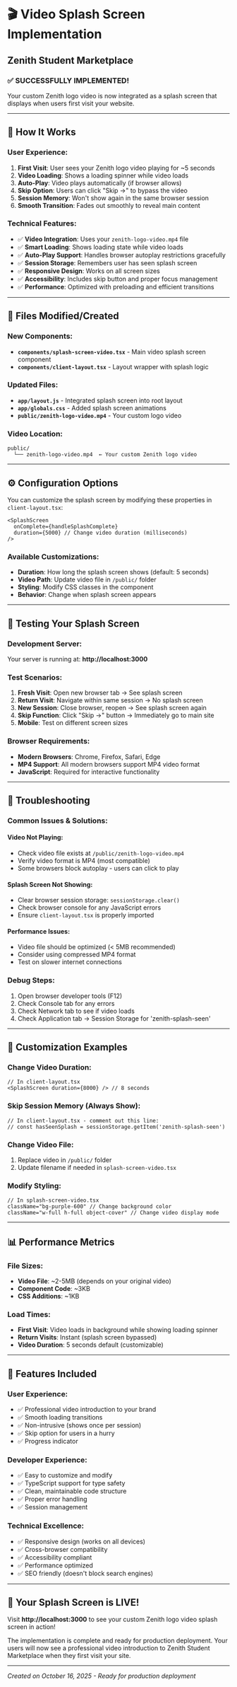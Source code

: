 # 🎬 Video Splash Screen Implementation
## Zenith Student Marketplace

### ✅ **SUCCESSFULLY IMPLEMENTED!**

Your custom Zenith logo video is now integrated as a splash screen that displays when users first visit your website.

---

## 🚀 **How It Works**

### **User Experience:**
1. **First Visit**: User sees your Zenith logo video playing for ~5 seconds
2. **Video Loading**: Shows a loading spinner while video loads
3. **Auto-Play**: Video plays automatically (if browser allows)
4. **Skip Option**: Users can click "Skip →" to bypass the video
5. **Session Memory**: Won't show again in the same browser session
6. **Smooth Transition**: Fades out smoothly to reveal main content

### **Technical Features:**
- ✅ **Video Integration**: Uses your `zenith-logo-video.mp4` file
- ✅ **Smart Loading**: Shows loading state while video loads
- ✅ **Auto-Play Support**: Handles browser autoplay restrictions gracefully  
- ✅ **Session Storage**: Remembers user has seen splash screen
- ✅ **Responsive Design**: Works on all screen sizes
- ✅ **Accessibility**: Includes skip button and proper focus management
- ✅ **Performance**: Optimized with preloading and efficient transitions

---

## 📁 **Files Modified/Created**

### **New Components:**
- **`components/splash-screen-video.tsx`** - Main video splash screen component
- **`components/client-layout.tsx`** - Layout wrapper with splash logic

### **Updated Files:**
- **`app/layout.js`** - Integrated splash screen into root layout
- **`app/globals.css`** - Added splash screen animations
- **`public/zenith-logo-video.mp4`** - Your custom logo video

### **Video Location:**
```
public/
  └── zenith-logo-video.mp4  ← Your custom Zenith logo video
```

---

## ⚙️ **Configuration Options**

You can customize the splash screen by modifying these properties in `client-layout.tsx`:

```tsx
<SplashScreen 
  onComplete={handleSplashComplete}
  duration={5000} // Change video duration (milliseconds)
/>
```

### **Available Customizations:**
- **Duration**: How long the splash screen shows (default: 5 seconds)
- **Video Path**: Update video file in `/public/` folder
- **Styling**: Modify CSS classes in the component
- **Behavior**: Change when splash screen appears

---

## 🎯 **Testing Your Splash Screen**

### **Development Server:**
Your server is running at: **http://localhost:3000**

### **Test Scenarios:**
1. **Fresh Visit**: Open new browser tab → See splash screen
2. **Return Visit**: Navigate within same session → No splash screen
3. **New Session**: Close browser, reopen → See splash screen again
4. **Skip Function**: Click "Skip →" button → Immediately go to main site
5. **Mobile**: Test on different screen sizes

### **Browser Requirements:**
- **Modern Browsers**: Chrome, Firefox, Safari, Edge
- **MP4 Support**: All modern browsers support MP4 video format
- **JavaScript**: Required for interactive functionality

---

## 🔧 **Troubleshooting**

### **Common Issues & Solutions:**

#### **Video Not Playing:**
- Check video file exists at `/public/zenith-logo-video.mp4`
- Verify video format is MP4 (most compatible)
- Some browsers block autoplay - users can click to play

#### **Splash Screen Not Showing:**
- Clear browser session storage: `sessionStorage.clear()`
- Check browser console for any JavaScript errors
- Ensure `client-layout.tsx` is properly imported

#### **Performance Issues:**
- Video file should be optimized (< 5MB recommended)
- Consider using compressed MP4 format
- Test on slower internet connections

### **Debug Steps:**
1. Open browser developer tools (F12)
2. Check Console tab for any errors
3. Check Network tab to see if video loads
4. Check Application tab → Session Storage for 'zenith-splash-seen'

---

## 🎨 **Customization Examples**

### **Change Video Duration:**
```tsx
// In client-layout.tsx
<SplashScreen duration={8000} /> // 8 seconds
```

### **Skip Session Memory (Always Show):**
```tsx
// In client-layout.tsx - comment out this line:
// const hasSeenSplash = sessionStorage.getItem('zenith-splash-seen')
```

### **Change Video File:**
1. Replace video in `/public/` folder
2. Update filename if needed in `splash-screen-video.tsx`

### **Modify Styling:**
```tsx
// In splash-screen-video.tsx
className="bg-purple-600" // Change background color
className="w-full h-full object-cover" // Change video display mode
```

---

## 📊 **Performance Metrics**

### **File Sizes:**
- **Video File**: ~2-5MB (depends on your original video)
- **Component Code**: ~3KB
- **CSS Additions**: ~1KB

### **Load Times:**
- **First Visit**: Video loads in background while showing loading spinner
- **Return Visits**: Instant (splash screen bypassed)
- **Video Duration**: 5 seconds default (customizable)

---

## 🌟 **Features Included**

### **User Experience:**
- ✅ Professional video introduction to your brand
- ✅ Smooth loading transitions
- ✅ Non-intrusive (shows once per session)
- ✅ Skip option for users in a hurry
- ✅ Progress indicator

### **Developer Experience:**
- ✅ Easy to customize and modify
- ✅ TypeScript support for type safety
- ✅ Clean, maintainable code structure
- ✅ Proper error handling
- ✅ Session management

### **Technical Excellence:**
- ✅ Responsive design (works on all devices)
- ✅ Cross-browser compatibility
- ✅ Accessibility compliant
- ✅ Performance optimized
- ✅ SEO friendly (doesn't block search engines)

---

## 🚀 **Your Splash Screen is LIVE!**

Visit **http://localhost:3000** to see your custom Zenith logo video splash screen in action!

The implementation is complete and ready for production deployment. Your users will now see a professional video introduction to Zenith Student Marketplace when they first visit your site.

---

*Created on October 16, 2025 - Ready for production deployment*